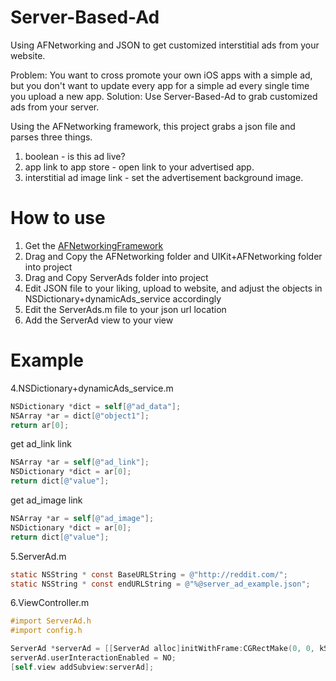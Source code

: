 # Server-Based-Ad
Using AFNetworking and JSON to get customized interstitial ads from your website.

Problem: You want to cross promote your own iOS apps with a simple ad, but
you don't want to update every app for a simple ad every single time you upload a new app.
Solution: Use Server-Based-Ad to grab customized ads from your server.

Using the AFNetworking framework, this project grabs a json file and parses three things.
  1) boolean - is this ad live?
  2) app link to app store - open link to your advertised app.
  3) interstitial ad image link - set the advertisement background image.
  
  
# How to use
1. Get the [AFNetworkingFramework](https://github.com/AFNetworking/AFNetworking)
2. Drag and Copy the AFNetworking folder and UIKit+AFNetworking folder into project
3. Drag and Copy ServerAds folder into project
4. Edit JSON file to your liking, upload to website, and adjust the objects in NSDictionary+dynamicAds_service accordingly
5. Edit the ServerAds.m file to your json url location
6. Add the ServerAd view to your view


# Example
 4.NSDictionary+dynamicAds_service.m
```objective-c
NSDictionary *dict = self[@"ad_data"];
NSArray *ar = dict[@"object1"];
return ar[0];
```
get ad_link link
```objective-c
NSArray *ar = self[@"ad_link"];
NSDictionary *dict = ar[0];
return dict[@"value"];
```
get ad_image link
```objective-c
NSArray *ar = self[@"ad_image"];
NSDictionary *dict = ar[0];
return dict[@"value"];
```
 5.ServerAd.m
```objective-c
static NSString * const BaseURLString = @"http://reddit.com/";
static NSString * const endURLString = @"%@server_ad_example.json";
```
 6.ViewController.m
```objective-c
#import ServerAd.h
#import config.h
```
```objective-c
ServerAd *serverAd = [[ServerAd alloc]initWithFrame:CGRectMake(0, 0, kScreenWidth, kScreenHeight)];
serverAd.userInteractionEnabled = NO;
[self.view addSubview:serverAd];
```
